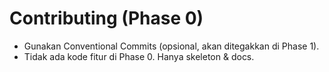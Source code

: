 # Contributing (Phase 0)
- Gunakan Conventional Commits (opsional, akan ditegakkan di Phase 1).
- Tidak ada kode fitur di Phase 0. Hanya skeleton & docs.

